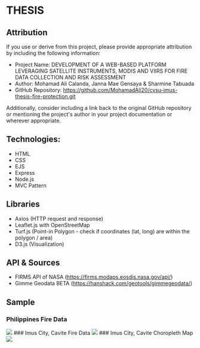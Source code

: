 # THESIS
## Attribution

If you use or derive from this project, please provide appropriate attribution by including the following information:

- Project Name: DEVELOPMENT OF A WEB-BASED PLATFORM LEVERAGING SATELLITE INSTRUMENTS, MODIS AND VIIRS FOR FIRE DATA COLLECTION AND RISK ASSESSMENT
- Author: Mohamad Ali Calanda, Janna Mae Gensaya & Sharmine Tabuada
- GitHub Repository: https://github.com/MohamadAli20/cvsu-imus-thesis-fire-protection.git

Additionally, consider including a link back to the original GitHub repository or mentioning the project's author in your project documentation or wherever appropriate.

## Technologies:
- HTML
- CSS
- EJS
- Express
- Node.js
- MVC Pattern

## Libraries
- Axios (HTTP request and response)
- Leaflet.js with OpenStreetMap
- Turf.js (Point-in Polygon - check if coordinates (lat, long) are within the polygon / area)
- D3.js (Visualization)

## API & Sources
- FIRMS API of NASA (https://firms.modaps.eosdis.nasa.gov/api/)
- Gimme Geodata BETA (https://hanshack.com/geotools/gimmegeodata/)

## Sample
### Philippines Fire Data
<img src="https://drive.google.com/uc?id=1zF3o89zmUzcjVna03XSNe30vX86lMiTo">
### Imus City, Cavite Fire Data
<img src="https://drive.google.com/uc?id=1Im1_FCIvXFovm1P4zBFyusU65GBtFGdu">
### Imus City, Cavite Choropleth Map
<img src="https://drive.google.com/uc?id=1_hsBGA_TIK07UyrHuVYqpiX6R5nHnD9d">
